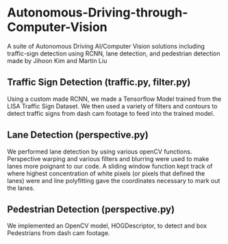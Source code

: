 # Autonomous-Driving-through-Computer-Vision
A suite of Autonomous Driving AI/Computer Vision solutions including traffic-sign detection using RCNN, lane detection, and pedestrian detection made by Jihoon Kim and Martin Liu 

## Traffic Sign Detection (traffic.py, filter.py)
Using a custom made RCNN, we made a Tensorflow Model trained from the LISA Traffic Sign Dataset.
We then used a variety of filters and contours to detect traffic signs from dash cam footage to feed into the trained model.

## Lane Detection (perspective.py)
We performed lane detection by using various openCV functions. Perspective warping and various filters and blurring were used to make lanes more poignant to our code. A sliding window function kept track of where highest concentration of white pixels (or pixels that defined the lanes) were and line polyfitting gave the coordinates necessary to mark out the lanes.

## Pedestrian Detection (perspective.py)
We implemented an OpenCV model, HOGDescriptor, to detect and box Pedestrians from dash cam footage.
